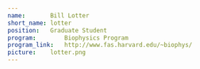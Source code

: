 ```yaml
---
name:       Bill Lotter
short_name: lotter
position:   Graduate Student
program:		Biophysics Program
program_link: 	http://www.fas.harvard.edu/~biophys/
picture:    lotter.png
---
```

